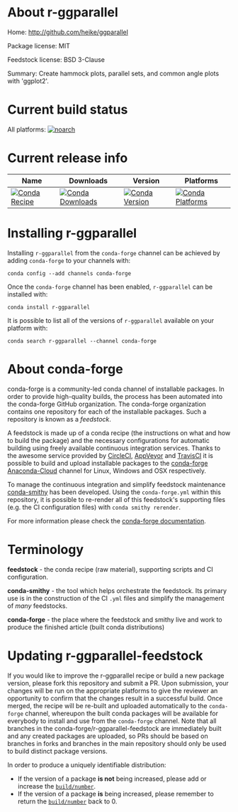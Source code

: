 About r-ggparallel
==================

Home: http://github.com/heike/ggparallel

Package license: MIT

Feedstock license: BSD 3-Clause

Summary: Create hammock plots, parallel sets, and common angle plots with 'ggplot2'.



Current build status
====================

All platforms:
[![noarch](https://img.shields.io/circleci/project/github/conda-forge/r-ggparallel-feedstock/master.svg?label=noarch)](https://circleci.com/gh/conda-forge/r-ggparallel-feedstock)

Current release info
====================

| Name | Downloads | Version | Platforms |
| --- | --- | --- | --- |
| [![Conda Recipe](https://img.shields.io/badge/recipe-r--ggparallel-green.svg)](https://anaconda.org/conda-forge/r-ggparallel) | [![Conda Downloads](https://img.shields.io/conda/dn/conda-forge/r-ggparallel.svg)](https://anaconda.org/conda-forge/r-ggparallel) | [![Conda Version](https://img.shields.io/conda/vn/conda-forge/r-ggparallel.svg)](https://anaconda.org/conda-forge/r-ggparallel) | [![Conda Platforms](https://img.shields.io/conda/pn/conda-forge/r-ggparallel.svg)](https://anaconda.org/conda-forge/r-ggparallel) |

Installing r-ggparallel
=======================

Installing `r-ggparallel` from the `conda-forge` channel can be achieved by adding `conda-forge` to your channels with:

```
conda config --add channels conda-forge
```

Once the `conda-forge` channel has been enabled, `r-ggparallel` can be installed with:

```
conda install r-ggparallel
```

It is possible to list all of the versions of `r-ggparallel` available on your platform with:

```
conda search r-ggparallel --channel conda-forge
```


About conda-forge
=================

conda-forge is a community-led conda channel of installable packages.
In order to provide high-quality builds, the process has been automated into the
conda-forge GitHub organization. The conda-forge organization contains one repository
for each of the installable packages. Such a repository is known as a *feedstock*.

A feedstock is made up of a conda recipe (the instructions on what and how to build
the package) and the necessary configurations for automatic building using freely
available continuous integration services. Thanks to the awesome service provided by
[CircleCI](https://circleci.com/), [AppVeyor](https://www.appveyor.com/)
and [TravisCI](https://travis-ci.org/) it is possible to build and upload installable
packages to the [conda-forge](https://anaconda.org/conda-forge)
[Anaconda-Cloud](https://anaconda.org/) channel for Linux, Windows and OSX respectively.

To manage the continuous integration and simplify feedstock maintenance
[conda-smithy](https://github.com/conda-forge/conda-smithy) has been developed.
Using the ``conda-forge.yml`` within this repository, it is possible to re-render all of
this feedstock's supporting files (e.g. the CI configuration files) with ``conda smithy rerender``.

For more information please check the [conda-forge documentation](https://conda-forge.org/docs/).

Terminology
===========

**feedstock** - the conda recipe (raw material), supporting scripts and CI configuration.

**conda-smithy** - the tool which helps orchestrate the feedstock.
                   Its primary use is in the construction of the CI ``.yml`` files
                   and simplify the management of *many* feedstocks.

**conda-forge** - the place where the feedstock and smithy live and work to
                  produce the finished article (built conda distributions)


Updating r-ggparallel-feedstock
===============================

If you would like to improve the r-ggparallel recipe or build a new
package version, please fork this repository and submit a PR. Upon submission,
your changes will be run on the appropriate platforms to give the reviewer an
opportunity to confirm that the changes result in a successful build. Once
merged, the recipe will be re-built and uploaded automatically to the
`conda-forge` channel, whereupon the built conda packages will be available for
everybody to install and use from the `conda-forge` channel.
Note that all branches in the conda-forge/r-ggparallel-feedstock are
immediately built and any created packages are uploaded, so PRs should be based
on branches in forks and branches in the main repository should only be used to
build distinct package versions.

In order to produce a uniquely identifiable distribution:
 * If the version of a package **is not** being increased, please add or increase
   the [``build/number``](https://conda.io/docs/user-guide/tasks/build-packages/define-metadata.html#build-number-and-string).
 * If the version of a package **is** being increased, please remember to return
   the [``build/number``](https://conda.io/docs/user-guide/tasks/build-packages/define-metadata.html#build-number-and-string)
   back to 0.
